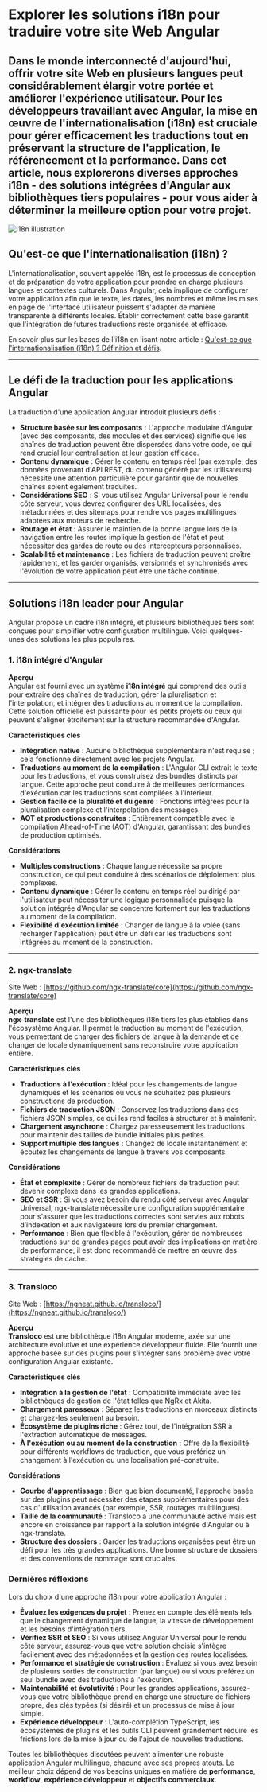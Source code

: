 # Explorer les solutions i18n pour traduire votre site Web Angular

## Dans le monde interconnecté d'aujourd'hui, offrir votre site Web en plusieurs langues peut considérablement élargir votre portée et améliorer l'expérience utilisateur. Pour les développeurs travaillant avec Angular, la mise en œuvre de l'internationalisation (i18n) est cruciale pour gérer efficacement les traductions tout en préservant la structure de l'application, le référencement et la performance. Dans cet article, nous explorerons diverses approches i18n - des solutions intégrées d'Angular aux bibliothèques tiers populaires - pour vous aider à déterminer la meilleure option pour votre projet.

![i18n illustration](https://github.com/aymericzip/intlayer/blob/main/blog/assets/i18n.webp)

## Qu'est-ce que l'internationalisation (i18n) ?

L'internationalisation, souvent appelée i18n, est le processus de conception et de préparation de votre application pour prendre en charge plusieurs langues et contextes culturels. Dans Angular, cela implique de configurer votre application afin que le texte, les dates, les nombres et même les mises en page de l'interface utilisateur puissent s'adapter de manière transparente à différents locales. Établir correctement cette base garantit que l'intégration de futures traductions reste organisée et efficace.

En savoir plus sur les bases de l'i18n en lisant notre article : [Qu'est-ce que l'internationalisation (i18n) ? Définition et défis](https://github.com/aymericzip/intlayer/blob/main/blog/fr/what_is_internationalization.md).

---

## Le défi de la traduction pour les applications Angular

La traduction d'une application Angular introduit plusieurs défis :

- **Structure basée sur les composants** : L'approche modulaire d'Angular (avec des composants, des modules et des services) signifie que les chaînes de traduction peuvent être dispersées dans votre code, ce qui rend crucial leur centralisation et leur gestion efficace.
- **Contenu dynamique** : Gérer le contenu en temps réel (par exemple, des données provenant d'API REST, du contenu généré par les utilisateurs) nécessite une attention particulière pour garantir que de nouvelles chaînes soient également traduites.
- **Considérations SEO** : Si vous utilisez Angular Universal pour le rendu côté serveur, vous devrez configurer des URL localisées, des métadonnées et des sitemaps pour rendre vos pages multilingues adaptées aux moteurs de recherche.
- **Routage et état** : Assurer le maintien de la bonne langue lors de la navigation entre les routes implique la gestion de l'état et peut nécessiter des gardes de route ou des intercepteurs personnalisés.
- **Scalabilité et maintenance** : Les fichiers de traduction peuvent croître rapidement, et les garder organisés, versionnés et synchronisés avec l'évolution de votre application peut être une tâche continue.

---

## Solutions i18n leader pour Angular

Angular propose un cadre i18n intégré, et plusieurs bibliothèques tiers sont conçues pour simplifier votre configuration multilingue. Voici quelques-unes des solutions les plus populaires.

### 1. i18n intégré d'Angular

**Aperçu**  
Angular est fourni avec un système **i18n intégré** qui comprend des outils pour extraire des chaînes de traduction, gérer la pluralisation et l'interpolation, et intégrer des traductions au moment de la compilation. Cette solution officielle est puissante pour les petits projets ou ceux qui peuvent s'aligner étroitement sur la structure recommandée d'Angular.

**Caractéristiques clés**

- **Intégration native** : Aucune bibliothèque supplémentaire n'est requise ; cela fonctionne directement avec les projets Angular.
- **Traductions au moment de la compilation** : L'Angular CLI extrait le texte pour les traductions, et vous construisez des bundles distincts par langue. Cette approche peut conduire à de meilleures performances d'exécution car les traductions sont compilées à l'intérieur.
- **Gestion facile de la pluralité et du genre** : Fonctions intégrées pour la pluralisation complexe et l'interpolation des messages.
- **AOT et productions construites** : Entièrement compatible avec la compilation Ahead-of-Time (AOT) d'Angular, garantissant des bundles de production optimisés.

**Considérations**

- **Multiples constructions** : Chaque langue nécessite sa propre construction, ce qui peut conduire à des scénarios de déploiement plus complexes.
- **Contenu dynamique** : Gérer le contenu en temps réel ou dirigé par l'utilisateur peut nécessiter une logique personnalisée puisque la solution intégrée d'Angular se concentre fortement sur les traductions au moment de la compilation.
- **Flexibilité d'exécution limitée** : Changer de langue à la volée (sans recharger l'application) peut être un défi car les traductions sont intégrées au moment de la construction.

---

### 2. ngx-translate

Site Web : [https://github.com/ngx-translate/core](https://github.com/ngx-translate/core)

**Aperçu**  
**ngx-translate** est l'une des bibliothèques i18n tiers les plus établies dans l'écosystème Angular. Il permet la traduction au moment de l'exécution, vous permettant de charger des fichiers de langue à la demande et de changer de locale dynamiquement sans reconstruire votre application entière.

**Caractéristiques clés**

- **Traductions à l'exécution** : Idéal pour les changements de langue dynamiques et les scénarios où vous ne souhaitez pas plusieurs constructions de production.
- **Fichiers de traduction JSON** : Conservez les traductions dans des fichiers JSON simples, ce qui les rend faciles à structurer et à maintenir.
- **Chargement asynchrone** : Chargez paresseusement les traductions pour maintenir des tailles de bundle initiales plus petites.
- **Support multiple des langues** : Changez de locale instantanément et écoutez les changements de langue à travers vos composants.

**Considérations**

- **État et complexité** : Gérer de nombreux fichiers de traduction peut devenir complexe dans les grandes applications.
- **SEO et SSR** : Si vous avez besoin du rendu côté serveur avec Angular Universal, ngx-translate nécessite une configuration supplémentaire pour s'assurer que les traductions correctes sont servies aux robots d’indexation et aux navigateurs lors du premier chargement.
- **Performance** : Bien que flexible à l'exécution, gérer de nombreuses traductions sur de grandes pages peut avoir des implications en matière de performance, il est donc recommandé de mettre en œuvre des stratégies de cache.

---

### 3. Transloco

Site Web : [https://ngneat.github.io/transloco/](https://ngneat.github.io/transloco/)

**Aperçu**  
**Transloco** est une bibliothèque i18n Angular moderne, axée sur une architecture évolutive et une expérience développeur fluide. Elle fournit une approche basée sur des plugins pour s'intégrer sans problème avec votre configuration Angular existante.

**Caractéristiques clés**

- **Intégration à la gestion de l'état** : Compatibilité immédiate avec les bibliothèques de gestion de l'état telles que NgRx et Akita.
- **Chargement paresseux** : Séparez les traductions en morceaux distincts et chargez-les seulement au besoin.
- **Écosystème de plugins riche** : Gérez tout, de l'intégration SSR à l'extraction automatique de messages.
- **À l'exécution ou au moment de la construction** : Offre de la flexibilité pour différents workflows de traduction, que vous préfériez un changement à l'exécution ou une localisation pré-construite.

**Considérations**

- **Courbe d'apprentissage** : Bien que bien documenté, l'approche basée sur des plugins peut nécessiter des étapes supplémentaires pour des cas d'utilisation avancés (par exemple, SSR, routages multilingues).
- **Taille de la communauté** : Transloco a une communauté active mais est encore en croissance par rapport à la solution intégrée d'Angular ou à ngx-translate.
- **Structure des dossiers** : Garder les traductions organisées peut être un défi pour les très grandes applications. Une bonne structure de dossiers et des conventions de nommage sont cruciales.

### Dernières réflexions

Lors du choix d'une approche i18n pour votre application Angular :

- **Évaluez les exigences du projet** : Prenez en compte des éléments tels que le changement dynamique de langue, la vitesse de développement et les besoins d'intégration tiers.
- **Vérifiez SSR et SEO** : Si vous utilisez Angular Universal pour le rendu côté serveur, assurez-vous que votre solution choisie s'intègre facilement avec des métadonnées et la gestion des routes localisées.
- **Performance et stratégie de construction** : Évaluez si vous avez besoin de plusieurs sorties de construction (par langue) ou si vous préférez un seul bundle avec des traductions à l'exécution.
- **Maintenabilité et évolutivité** : Pour les grandes applications, assurez-vous que votre bibliothèque prend en charge une structure de fichiers propre, des clés typées (si désiré) et un processus de mise à jour simple.
- **Expérience développeur** : L'auto-complétion TypeScript, les écosystèmes de plugins et les outils CLI peuvent grandement réduire les frictions lors de la mise à jour ou de l'ajout de nouvelles traductions.

Toutes les bibliothèques discutées peuvent alimenter une robuste application Angular multilingue, chacune avec ses propres atouts. Le meilleur choix dépend de vos besoins uniques en matière de **performance**, **workflow**, **expérience développeur** et **objectifs commerciaux**.
